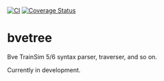 [![CI](https://github.com/aoisupersix/bvetree/actions/workflows/ci.yml/badge.svg)](https://github.com/aoisupersix/bvetree/actions/workflows/ci.yml)
[![Coverage Status](https://coveralls.io/repos/github/aoisupersix/bvetree/badge.svg?branch=master)](https://coveralls.io/github/aoisupersix/bvetree?branch=master)

# bvetree

Bve TrainSim 5/6 syntax parser, traverser, and so on.

Currently in development.

